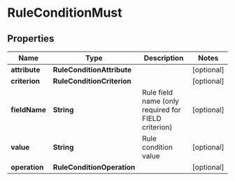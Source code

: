 

# RuleConditionMust


## Properties

| Name | Type | Description | Notes |
|------------ | ------------- | ------------- | -------------|
|**attribute** | **RuleConditionAttribute** |  |  [optional] |
|**criterion** | **RuleConditionCriterion** |  |  [optional] |
|**fieldName** | **String** | Rule field name (only required for FIELD criterion) |  [optional] |
|**value** | **String** | Rule condition value |  [optional] |
|**operation** | **RuleConditionOperation** |  |  [optional] |




